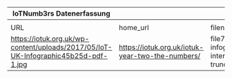 |IoTNumb3rs Datenerfassung|||||||||||
| ---- | ---- | ---- | ---- | ---- | ---- | ---- | ---- | ---- | ---- | ---- |
||||||||||||
|URL|home_url|filename|device_class|device_count|market_class|market_volume|prognosis_year|publication_year|authorship_class|Dropbox folder|
|https://iotuk.org.uk/wp-content/uploads/2017/05/IoT-UK-Infographic45b25d-pdf-1.jpg|https://iotuk.org.uk/iotuk-year-two-the-numbers/|file7_file6_170130-infographic-internet-of-things-truncated.jpg||||||||Pattoho/20181118-0900|
